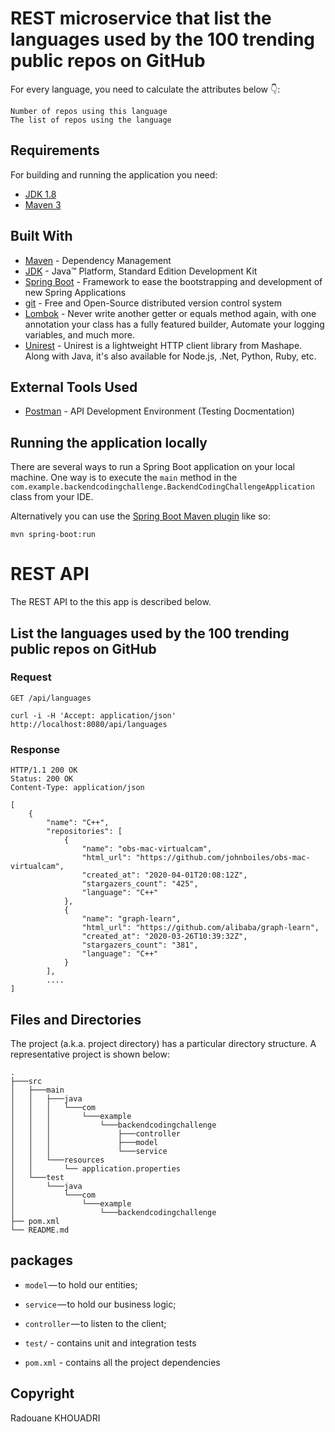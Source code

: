 # REST microservice that list the languages used by the 100 trending public repos on GitHub

For every language, you need to calculate the attributes below 👇:

    Number of repos using this language
    The list of repos using the language



## Requirements

For building and running the application you need:

- [JDK 1.8](http://www.oracle.com/technetwork/java/javase/downloads/jdk8-downloads-2133151.html)
- [Maven 3](https://maven.apache.org)

## Built With

* 	[Maven](https://maven.apache.org/) - Dependency Management
* 	[JDK](http://www.oracle.com/technetwork/java/javase/downloads/jdk8-downloads-2133151.html) - Java™ Platform, Standard Edition Development Kit 
* 	[Spring Boot](https://spring.io/projects/spring-boot) - Framework to ease the bootstrapping and development of new Spring Applications
* 	[git](https://git-scm.com/) - Free and Open-Source distributed version control system 
* 	[Lombok](https://projectlombok.org/) - Never write another getter or equals method again, with one annotation your class has a fully featured builder, Automate your logging variables, and much more.
* 	[Unirest](http://kong.github.io/unirest-java/) - Unirest is a lightweight HTTP client library from Mashape. Along with Java, it's also available for Node.js, .Net, Python, Ruby, etc.

## External Tools Used

* [Postman](https://www.getpostman.com/) - API Development Environment (Testing Docmentation)

## Running the application locally

There are several ways to run a Spring Boot application on your local machine. One way is to execute the `main` method in the `com.example.backendcodingchallenge.BackendCodingChallengeApplication` class from your IDE.

Alternatively you can use the [Spring Boot Maven plugin](https://docs.spring.io/spring-boot/docs/current/reference/html/build-tool-plugins-maven-plugin.html) like so:

```shell
mvn spring-boot:run
```

# REST API

The REST API to the this app is described below.

## List the languages used by the 100 trending public repos on GitHub

### Request

`GET /api/languages`

    curl -i -H 'Accept: application/json' http://localhost:8080/api/languages

### Response

    HTTP/1.1 200 OK
    Status: 200 OK
    Content-Type: application/json

    [
        {
            "name": "C++",
            "repositories": [
                {
                    "name": "obs-mac-virtualcam",
                    "html_url": "https://github.com/johnboiles/obs-mac-virtualcam",
                    "created_at": "2020-04-01T20:08:12Z",
                    "stargazers_count": "425",
                    "language": "C++"
                },
                {
                    "name": "graph-learn",
                    "html_url": "https://github.com/alibaba/graph-learn",
                    "created_at": "2020-03-26T10:39:32Z",
                    "stargazers_count": "381",
                    "language": "C++"
                }
            ],
            ....
    ]
    
   
## Files and Directories

The project (a.k.a. project directory) has a particular directory structure. A representative project is shown below:

```
.
├───src
│   ├───main
│   │   ├───java
│   │   │   └───com
│   │   │       └───example
│   │   │           └───backendcodingchallenge
│   │   │               ├───controller
│   │   │               ├───model
│   │   │               └───service
│   │   └───resources
│   │       └── application.properties
│   └───test
│       └───java
│           └───com
│               └───example
│                   └───backendcodingchallenge
├── pom.xml
└── README.md
```

## packages

- `model` — to hold our entities;
- `service` — to hold our business logic;
- `controller` — to listen to the client;

- `test/` - contains unit and integration tests

- `pom.xml` - contains all the project dependencies

## Copyright

Radouane KHOUADRI